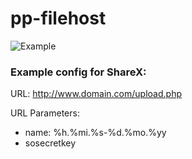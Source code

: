 # pp-filehost
![Example](https://gaypics.hiimflux.ga/22.17.45-17.03.19.png)

### Example config for ShareX:
URL: http://www.domain.com/upload.php

URL Parameters:
* name: %h.%mi.%s-%d.%mo.%yy
* sosecretkey

